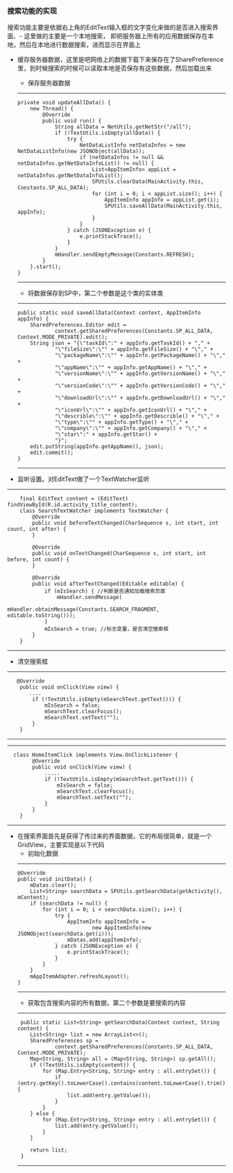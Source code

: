 ### 搜索功能的实现

  搜索功能主要是依据右上角的EditText输入框的文字变化来做的是否进入搜索界面、- 这里做的主要是一个本地搜索，
  即把服务器上所有的应用数据保存在本地，然后在本地进行数据搜索，进而显示在界面上

  - 缓存服务器数据，这里是吧网络上的数据下载下来保存在了SharePreference里，到时候搜索的时候可以读取本地是否保存有这些数据，然后加载出来
  
    - 保存服务器数据
    ***
        private void updateAllData() {
            new Thread() {
                @Override
                public void run() {
                    String allData = NetUtils.getNetStr("/all");
                    if (!TextUtils.isEmpty(allData)) {
                        try {
                            NetDataListInfo netDataInfos = new NetDataListInfo(new JSONObject(allData));
                            if (netDataInfos != null && netDataInfos.getNetDataInfoList() != null) {
                                List<AppItemInfo> appList = netDataInfos.getNetDataInfoList();
                                SPUtils.clearData(MainActivity.this, Constants.SP_ALL_DATA);
                                for (int i = 0; i < appList.size(); i++) {
                                    AppItemInfo appInfo = appList.get(i);
                                    SPUtils.saveAllData(MainActivity.this, appInfo);
                                }
                            }
                        } catch (JSONException e) {
                            e.printStackTrace();
                        }
                    }
                    mHandler.sendEmptyMessage(Constants.REFRESH);
                }
            }.start();
        }
    ***
    - 将数据保存到SP中，第二个参数是这个类的实体类   
    ***
        public static void saveAllData(Context context, AppItemInfo appInfo) {
            SharedPreferences.Editor edit =
                    context.getSharedPreferences(Constants.SP_ALL_DATA, Context.MODE_PRIVATE).edit();
            String json = "{\"taskId\":" + appInfo.getTaskId() + "," +
                    "\"fileSize\":\"" + appInfo.getFileSize() + "\"," +
                    "\"packageName\":\"" + appInfo.getPackageName() + "\"," +
                    "\"appName\":\"" + appInfo.getAppName() + "\"," +
                    "\"versionName\":\"" + appInfo.getVersionName() + "\"," +
                    "\"versionCode\":\"" + appInfo.getVersionCode() + "\"," +
                    "\"downloadUrl\":\"" + appInfo.getDownloadUrl() + "\"," +
                    "\"iconUrl\":\"" + appInfo.getIconUrl() + "\"," +
                    "\"describle\":\"" + appInfo.getDescrible() + "\"," +
                    "\"type\":\"" + appInfo.getType() + "\"," +
                    "\"company\":\"" + appInfo.getCompany() + "\"," +
                    "\"star\":" + appInfo.getStar() +
                    "}";
            edit.putString(appInfo.getAppName(), json);
            edit.commit();
        }
      ***
  - 监听设置。对EditText做了一个TextWatcher监听
  ***
        final EditText content = (EditText) findViewById(R.id.activity_title_content);
        class SearchTextWatcher implements TextWatcher {
            @Override
            public void beforeTextChanged(CharSequence s, int start, int count, int after) {
            }
    
            @Override
            public void onTextChanged(CharSequence s, int start, int before, int count) {
            }
    
            @Override
            public void afterTextChanged(Editable editable) {
                if (mIsSearch) { //判断是否通知加载搜索页面
                    mHandler.sendMessage(
                            mHandler.obtainMessage(Constants.SEARCH_FRAGMENT, editable.toString()));
                }
                mIsSearch = true; //标志变量，是否清空搜索框
            }
        }
  ***
  - 清空搜索框
  ***
       @Override
        public void onClick(View view) {
           ....
            if (!TextUtils.isEmpty(mSearchText.getText())) {
                mIsSearch = false;
                mSearchText.clearFocus();
                mSearchText.setText("");
            }
        }
  ***
  ***
      class HomeItemClick implements View.OnClickListener {
            @Override
            public void onClick(View view) {
                .....
                if (!TextUtils.isEmpty(mSearchText.getText())) {
                    mIsSearch = false;
                    mSearchText.clearFocus();
                    mSearchText.setText("");
                }
            }
        }
  ***
  - 在搜索界面首先是获得了传过来的界面数据，它的布局很简单，就是一个GridView，主要实现是以下代码
    - 初始化数据
    ***   
        @Override
        public void initData() {
            mDatas.clear();
            List<String> searchData = SPUtils.getSearchData(getActivity(), mContent);
            if (searchData != null) {
                for (int i = 0; i < searchData.size(); i++) {
                    try {
                        AppItemInfo appItemInfo =
                                new AppItemInfo(new JSONObject(searchData.get(i)));
                        mDatas.add(appItemInfo);
                    } catch (JSONException e) {
                        e.printStackTrace();
                    }
                }
            }
            mAppItemAdapter.refreshLayout();
        }
     ***                    
     - 获取包含搜索内容的所有数据，第二个参数是要搜索的内容
     ***
         public static List<String> getSearchData(Context context, String content) {
            List<String> list = new ArrayList<>();
            SharedPreferences sp =
                    context.getSharedPreferences(Constants.SP_ALL_DATA, Context.MODE_PRIVATE);
            Map<String, String> all = (Map<String, String>) sp.getAll();
            if (!TextUtils.isEmpty(content)) {
                for (Map.Entry<String, String> entry : all.entrySet()) {
                    if (entry.getKey().toLowerCase().contains(content.toLowerCase().trim())) {
                        list.add(entry.getValue());
                    }
                }
            } else {
                for (Map.Entry<String, String> entry : all.entrySet()) {
                    list.add(entry.getValue());
                }
            }
    
            return list;
         }
     ***
